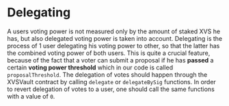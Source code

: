  # Delegating
  A users voting power is not measured only by the amount of staked XVS he has, but also delegated voting power is taken into account. Delegating is the process of 1 user delegating his voting power to other, so that the latter has the combined voting power of both users. This is quite a crucial feature, because of the fact that a voter can submit a proposal if he has **passed** a certain **voting power threshold** which in our code is called `proposalThreshold`. 
  The delegation of votes should happen through the XVSVault contract by calling `delegate` or `delegateBySig` functions. In order to revert delegation of votes to a user, one should call the same functions with a value of `0`.